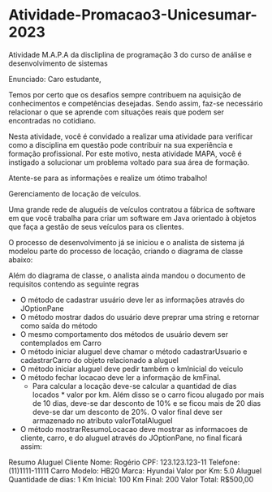 # Atividade-Promacao3-Unicesumar-2023
 Atividade M.A.P.A  da discliplina de programação 3 do curso de análise e desenvolvimento de sistemas

Enunciado:
Caro estudante,

Temos por certo que os desafios sempre contribuem na aquisição de conhecimentos e competências desejadas. Sendo assim, faz-se necessário relacionar o que se aprende com situações reais que podem ser encontradas no cotidiano.

Nesta atividade, você é convidado a realizar uma atividade para verificar como a disciplina em questão pode contribuir na sua experiência e formação profissional. Por este motivo, nesta atividade MAPA, você é instigado a solucionar um problema voltado para sua área de formação.

Atente-se para as informações e realize um ótimo trabalho!

Gerenciamento de locação de veículos.

Uma grande rede de aluguéis de veículos contratou a fábrica de software em que você trabalha para criar um software em Java orientado à objetos que faça a gestão de seus veículos para os clientes.

O processo de desenvolvimento já se iniciou e o analista de sistema já modelou parte do processo de locação, criando o diagrama de classe abaixo:


Além do diagrama de classe, o analista ainda mandou o documento de requisitos contendo as seguinte regras
- O método de cadastrar usuário deve ler as informações através do JOptionPane
- O método mostrar dados do usuário deve preprar uma string e retornar como saída do método
- O mesmo comportamento dos métodos de usuário devem ser contemplados em Carro
- O método iniciar aluguel deve chamar o método cadastrarUsuario e cadastrarCarro do objeto relacionado a aluguel
- O método iniciar aluguel deve pedir também o kmInicial do veiculo 
- O método fechar locacao deve ler a informação de kmFinal.
    - Para calcular a locação deve-se calcular a quantidad de dias locados * valor por km. Além disso se o carro ficou alugado por mais de 10 dias, deve-se dar desconto de 10% e se ficou mais de 20 dias deve-se dar um desconto de 20%. O valor final deve ser armazenado no atributo valorTotalAluguel
- O método mostrarResumoLocacao deve mostrar as informacoes de cliente, carro, e do aluguel através do JOptionPane, no final ficará assim:

Resumo Aluguel
Cliente
Nome: Rogério
CPF: 123.123.123-11
Telefone: (11)1111-11111
Carro
Modelo: HB20
Marca: Hyundai
Valor por Km: 5.0
Aluguel
Quantidade de dias: 1
Km Inicial: 100
Km Final: 200
Valor Total: R$500,00
